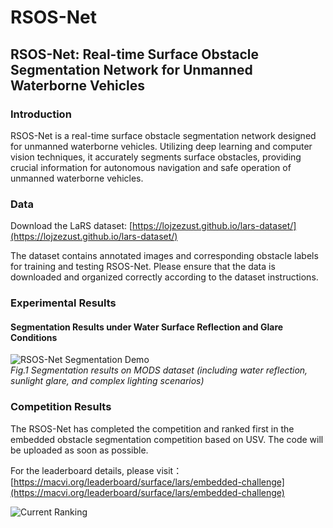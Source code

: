 # RSOS-Net

## RSOS-Net: Real-time Surface Obstacle Segmentation Network for Unmanned Waterborne Vehicles

### Introduction

RSOS-Net is a real-time surface obstacle segmentation network designed for unmanned waterborne vehicles. Utilizing deep learning and computer vision techniques, it accurately segments surface obstacles, providing crucial information for autonomous navigation and safe operation of unmanned waterborne vehicles.

### Data

Download the LaRS dataset: [https://lojzezust.github.io/lars-dataset/](https://lojzezust.github.io/lars-dataset/)

The dataset contains annotated images and corresponding obstacle labels for training and testing RSOS-Net. Please ensure that the data is downloaded and organized correctly according to the dataset instructions.

### Experimental Results
#### Segmentation Results under Water Surface Reflection and Glare Conditions
![RSOS-Net Segmentation Demo](https://example.com/reflection_demo.gif)  
*Fig.1 Segmentation results on MODS dataset (including water reflection, sunlight glare, and complex lighting scenarios)*  

### Competition Results
The RSOS-Net has completed the competition and ranked first in the embedded obstacle segmentation competition based on USV. The code will be uploaded as soon as possible.

For the leaderboard details, please visit：[https://macvi.org/leaderboard/surface/lars/embedded-challenge](https://macvi.org/leaderboard/surface/lars/embedded-challenge)

![Current Ranking](https://github.com/Yuan-Feng1998/RSOS-Net2024/blob/main/Rank.png)
